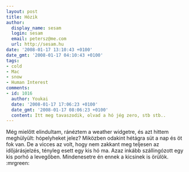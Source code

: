 ```yaml
---
layout: post
title: Hózik
author:
  display_name: sesam
  login: sesam
  email: petersz@me.com
  url: http://sesam.hu
date: '2008-01-17 13:10:43 +0100'
date_gmt: '2008-01-17 04:10:43 +0100'
tags:
- cold
- Mac
- snow
- Human Interest
comments:
- id: 1016
  author: Youkai
  date: '2008-01-17 17:06:23 +0100'
  date_gmt: '2008-01-17 08:06:23 +0100'
  content: Itt meg tavaszodik, olvad a hó jég zero, stb stb..
---
```


Még mielőtt elindultam, ránéztem a weather widgetre, és azt hittem meghülyült: hópelyheket jelez? Miközben odakint hétágra süt a nap és öt fok van. De a vicces az volt, hogy nem zakkant meg teljesen az időjárásjelzés, tényleg esett egy kis hó ma. Azaz inkább szállingózott egy kis porhó a levegőben. Mindenesetre én ennek a kicsinek is örülök. :mrgreen:
